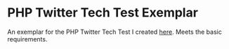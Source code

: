 # PHP Twitter Tech Test Exemplar
An exemplar for the PHP Twitter Tech Test I created [here](https://github.com/joestephens/php-twitter-application). Meets the basic requirements.
